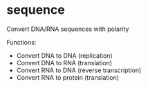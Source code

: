 # sequence
Convert DNA/RNA sequences with polarity

Functions:
- Convert DNA to DNA (replication)
- Convert DNA to RNA (translation)
- Convert RNA to DNA (reverse transcription)
- Convert RNA to protein (translation)
